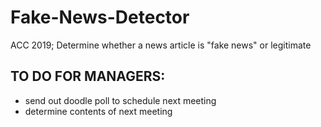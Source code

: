 # Fake-News-Detector
ACC 2019; Determine whether a news article is "fake news" or legitimate

## TO DO FOR MANAGERS: 
- send out doodle poll to schedule next meeting 
- determine contents of next meeting 
